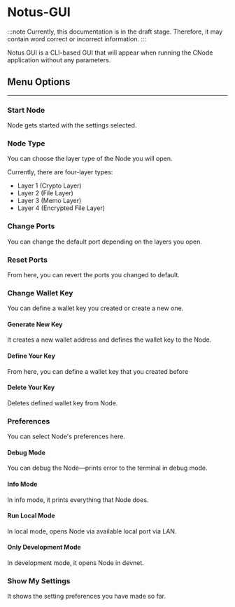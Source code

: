 # Notus-GUI

:::note
Currently, this documentation is in the draft stage. Therefore, it may contain word correct or incorrect information.
:::

Notus GUI is a CLI-based GUI that will appear when running the CNode application without any parameters.

## Menu Options

---

### Start Node

Node gets started with the settings selected.

### Node Type

You can choose the layer type of the Node you will open.

Currently, there are four-layer types:

- Layer 1 (Crypto Layer)
- Layer 2 (File Layer)
- Layer 3 (Memo Layer)
- Layer 4 (Encrypted File Layer)

### Change Ports

You can change the default port depending on the layers you open.

### Reset Ports

From here, you can revert the ports you changed to default.

### Change Wallet Key

You can define a wallet key you created or create a new one.

#### Generate New Key

It creates a new wallet address and defines the wallet key to the Node.

#### Define Your Key

From here, you can define a wallet key that you created before

#### Delete Your Key

Deletes defined wallet key from Node.

### Preferences

You can select Node's preferences here.

#### Debug Mode

You can debug the Node—prints error to the terminal in debug mode.

#### Info Mode

In info mode, it prints everything that Node does.

#### Run Local Mode

In local mode, opens Node via available local port via LAN.

#### Only Development Mode

In development mode, it opens Node in devnet.

### Show My Settings

It shows the setting preferences you have made so far.
